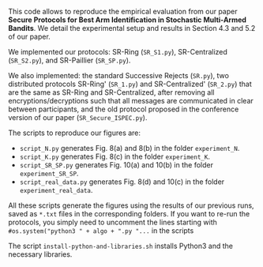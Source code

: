 This code allows to reproduce the empirical evaluation from our paper **Secure Protocols for Best Arm Identification in Stochastic Multi-Armed Bandits**.
We detail the experimental setup and results in Section 4.3 and 5.2 of our paper.

We implemented our protocols: SR-Ring (`SR_S1.py`), SR-Centralized (`SR_S2.py`), and SR-Paillier (`SR_SP.py`).

We also implemented: the standard Successive Rejects (`SR.py`), two distributed protocols SR-Ring' (`SR_1.py`) and SR-Centralized' (`SR_2.py`) that are the same as SR-Ring and SR-Centralized, after removing all encryptions/decryptions such that all messages are communicated in clear between participants, and the old protocol proposed in the conference version of our paper (`SR_Secure_ISPEC.py`). 

The scripts to reproduce our figures are:

- `script_N.py` generates Fig. 8(a) and 8(b) in the folder `experiment_N`.
- `script_K.py` generates Fig. 8(c) in the folder `experiment_K`.
- `script_SR_SP.py` generates Fig. 10(a) and 10(b) in the folder `experiment_SR_SP`.
- `script_real_data.py` generates Fig. 8(d) and 10(c) in the folder `experiment_real_data`.

All these scripts generate the figures using the results of our previous runs, saved as `*.txt` files in the corresponding folders. If you want to re-run the protocols, you simply need to uncomment the lines starting with `#os.system("python3 " + algo + ".py "...` in the scripts

The script `install-python-and-libraries.sh` installs Python3 and the necessary
libraries.
